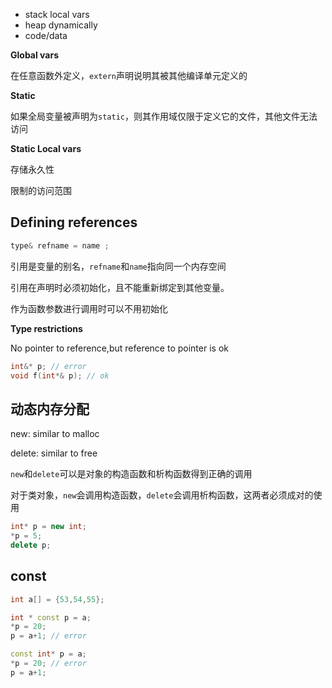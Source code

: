 - stack  local vars
- heap dynamically 
- code/data

**Global vars**

在任意函数外定义，`extern`声明说明其被其他编译单元定义的

**Static**

如果全局变量被声明为`static`，则其作用域仅限于定义它的文件，其他文件无法访问


**Static Local vars**

存储永久性

限制的访问范围


## Defining references

```cpp
type& refname = name ;
```
引用是变量的别名，`refname`和`name`指向同一个内存空间

引用在声明时必须初始化，且不能重新绑定到其他变量。

作为函数参数进行调用时可以不用初始化

**Type restrictions** 

No pointer to reference,but reference to pointer is ok
```cpp
int&* p; // error
void f(int*& p); // ok
```


## 动态内存分配

new: similar to malloc

delete: similar to free

`new`和`delete`可以是对象的构造函数和析构函数得到正确的调用

对于类对象，`new`会调用构造函数，`delete`会调用析构函数，这两者必须成对的使用

```cpp
int* p = new int;
*p = 5;
delete p;
```


## const

```cpp
int a[] = {53,54,55};

int * const p = a;
*p = 20;
p = a+1; // error
```

```cpp
const int* p = a;
*p = 20; // error 
p = a+1;
```
